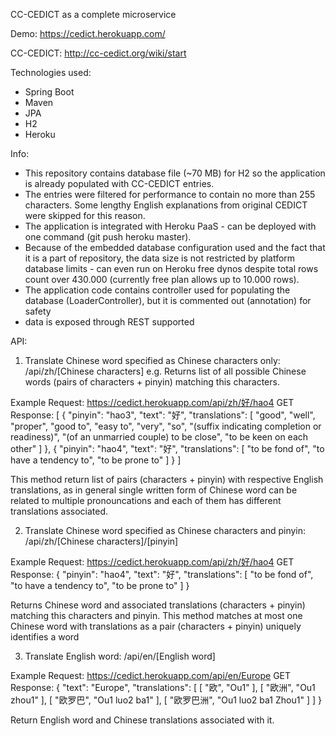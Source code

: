 CC-CEDICT as a complete microservice

Demo:
https://cedict.herokuapp.com/

CC-CEDICT:
http://cc-cedict.org/wiki/start

Technologies used:
- Spring Boot
- Maven
- JPA
- H2
- Heroku

Info:
- This repository contains database file (~70 MB) for H2 so the application is already populated with CC-CEDICT entries.
- The entries were filtered for performance to contain no more than 255 characters. Some lengthy English explanations from original CEDICT were skipped for this reason.
- The application is integrated with Heroku PaaS - can be deployed with one command (git push heroku master).
- Because of the embedded database configuration used and the fact that it is a part of repository, the data size is not restricted by platform database limits - can even run on Heroku free dynos despite total rows count over 430.000 (currently free plan allows up to 10.000 rows).
- The application code contains controller used for populating the database (LoaderController), but it is commented out (annotation) for safety
- data is exposed through REST supported

API:
1) Translate Chinese word specified as Chinese characters only:
/api/zh/[Chinese characters]
e.g. 
Returns list of all possible Chinese words (pairs of characters + pinyin) matching this characters.

Example
Request:
https://cedict.herokuapp.com/api/zh/好/hao4 GET
Response:
[
    {
        "pinyin": "hao3",
        "text": "好",
        "translations": [
            "good",
            "well",
            "proper",
            "good to",
            "easy to",
            "very",
            "so",
            "(suffix indicating completion or readiness)",
            "(of an unmarried couple) to be close",
            "to be keen on each other"
        ]
    },
    {
        "pinyin": "hao4",
        "text": "好",
        "translations": [
            "to be fond of",
            "to have a tendency to",
            "to be prone to"
        ]
    }
]

This method return list of pairs (characters + pinyin) with respective English translations, as in general single written form of Chinese word can be related to multiple pronouncations and each of them has different translations associated.


2) Translate Chinese word specified as Chinese characters and pinyin:
/api/zh/[Chinese characters]/[pinyin]

Example
Request:
https://cedict.herokuapp.com/api/zh/好/hao4 GET
Response:
{
    "pinyin": "hao4",
    "text": "好",
    "translations": [
        "to be fond of",
        "to have a tendency to",
        "to be prone to"
    ]
}

Returns Chinese word and associated translations (characters + pinyin) matching this characters and pinyin.
This method matches at most one Chinese word with translations as a pair (characters + pinyin)  uniquely identifies a word


3) Translate English word:
/api/en/[English word]

Example
Request:
https://cedict.herokuapp.com/api/en/Europe GET
Response:
{
    "text": "Europe",
    "translations": [
        [
            "欧",
            "Ou1"
        ],
        [
            "欧洲",
            "Ou1 zhou1"
        ],
        [
            "欧罗巴",
            "Ou1 luo2 ba1"
        ],
        [
            "欧罗巴洲",
            "Ou1 luo2 ba1 Zhou1"
        ]
    ]
}

Return English word and Chinese translations associated with it.





